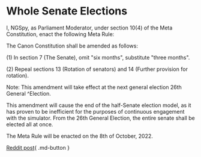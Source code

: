 # Whole Senate Elections


I, NGSpy, as Parliament Moderator, under section 10(4) of the Meta Constitution, enact the following Meta Rule:

The Canon Constitution shall be amended as follows:

(1) In section 7 (The Senate), omit "six months", substitute "three months".

(2) Repeal sections 13 (Rotation of senators) and 14 (Further provision for rotation).

Note: This amendment will take effect at the next general election 26th General ^Election.

This amendment will cause the end of the half-Senate election model, as it has proven to be inefficient for the purposes of continuous engagement with the simulator. From the 26th General Election, the entire senate shall be elected all at once.

The Meta Rule will be enacted on the 8th of October, 2022.

[Reddit post](https://www.reddit.com/r/AustraliaSimMeta/comments/xuib2f/enactment_of_meta_rule_whole_senate_elections/){ .md-button }